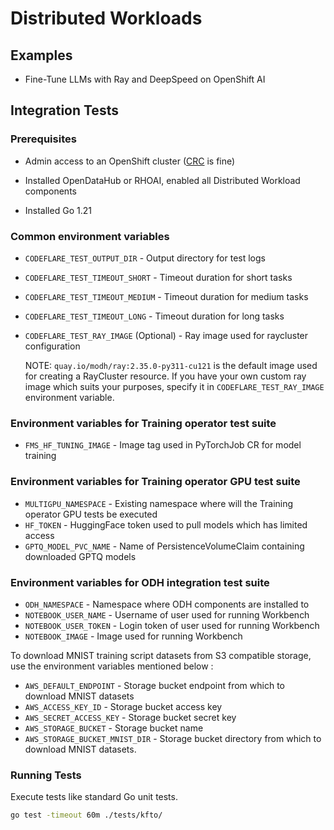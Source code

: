 # Distributed Workloads

## Examples

* Fine-Tune LLMs with Ray and DeepSpeed on OpenShift AI

## Integration Tests

### Prerequisites

* Admin access to an OpenShift cluster ([CRC](https://developers.redhat.com/products/openshift-local/overview) is fine)

* Installed OpenDataHub or RHOAI, enabled all Distributed Workload components

* Installed Go 1.21

### Common environment variables

* `CODEFLARE_TEST_OUTPUT_DIR` - Output directory for test logs
* `CODEFLARE_TEST_TIMEOUT_SHORT` - Timeout duration for short tasks
* `CODEFLARE_TEST_TIMEOUT_MEDIUM` - Timeout duration for medium tasks
* `CODEFLARE_TEST_TIMEOUT_LONG` - Timeout duration for long tasks
* `CODEFLARE_TEST_RAY_IMAGE` (Optional) - Ray image used for raycluster configuration 

    NOTE: `quay.io/modh/ray:2.35.0-py311-cu121` is the default image used for creating a RayCluster resource. If you have your own custom ray image which suits your purposes, specify it in `CODEFLARE_TEST_RAY_IMAGE` environment variable.

### Environment variables for Training operator test suite

* `FMS_HF_TUNING_IMAGE` - Image tag used in PyTorchJob CR for model training

### Environment variables for Training operator GPU test suite

* `MULTIGPU_NAMESPACE` - Existing namespace where will the Training operator GPU tests be executed
* `HF_TOKEN` - HuggingFace token used to pull models which has limited access
* `GPTQ_MODEL_PVC_NAME` - Name of PersistenceVolumeClaim containing downloaded GPTQ models

### Environment variables for ODH integration test suite

* `ODH_NAMESPACE` - Namespace where ODH components are installed to
* `NOTEBOOK_USER_NAME` - Username of user used for running Workbench
* `NOTEBOOK_USER_TOKEN` - Login token of user used for running Workbench
* `NOTEBOOK_IMAGE` - Image used for running Workbench

To download MNIST training script datasets from S3 compatible storage, use the environment variables mentioned below : 
* `AWS_DEFAULT_ENDPOINT` - Storage bucket endpoint from which to download MNIST datasets
* `AWS_ACCESS_KEY_ID` - Storage bucket access key
* `AWS_SECRET_ACCESS_KEY` - Storage bucket secret key
* `AWS_STORAGE_BUCKET` - Storage bucket name
* `AWS_STORAGE_BUCKET_MNIST_DIR` - Storage bucket directory from which to download MNIST datasets.

### Running Tests

Execute tests like standard Go unit tests.

```bash
go test -timeout 60m ./tests/kfto/
```
